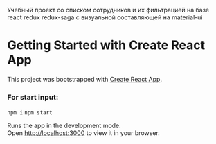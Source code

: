Учебный проект со списком сотрудников и их фильтрацией на базе react redux redux-saga с визуальной составляющей на material-ui

# Getting Started with Create React App

This project was bootstrapped with [Create React App](https://github.com/facebook/create-react-app).

### For start input:

`npm i`
`npm start`

Runs the app in the development mode.\
Open [http://localhost:3000](http://localhost:3000) to view it in your browser.

